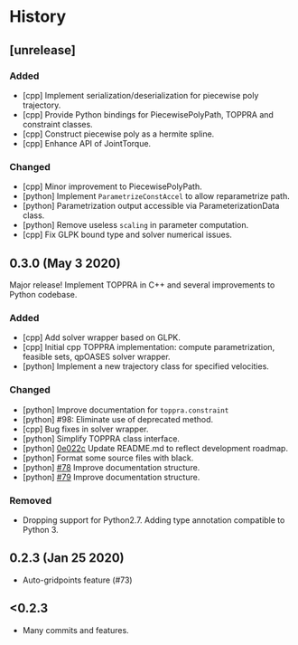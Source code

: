 # History

## [unrelease]

### Added
- [cpp] Implement serialization/deserialization for piecewise poly trajectory.
- [cpp] Provide Python bindings for PiecewisePolyPath, TOPPRA and constraint classes.
- [cpp] Construct piecewise poly as a hermite spline.
- [cpp] Enhance API of JointTorque.

### Changed
- [cpp] Minor improvement to PiecewisePolyPath.
- [python] Implement `ParametrizeConstAccel` to allow reparametrize path.
- [python] Parametrization output accessible via ParameterizationData class.
- [python] Remove useless `scaling` in parameter computation.
- [cpp] Fix GLPK bound type and solver numerical issues.


## 0.3.0 (May 3 2020)

Major release! Implement TOPPRA in C++ and several improvements to Python codebase.

### Added

- [cpp] Add solver wrapper based on GLPK.
- [cpp] Initial cpp TOPPRA implementation: compute parametrization, feasible sets, qpOASES solver wrapper.
- [python] Implement a new trajectory class for specified velocities.

### Changed

- [python] Improve documentation for `toppra.constraint`
- [python] #98: Eliminate use of deprecated method.
- [cpp] Bug fixes in solver wrapper.
- [python] Simplify TOPPRA class interface.
- [python] [0e022c][cm-0e022c] Update README.md to reflect development roadmap.
- [python] Format some source files with black.
- [python] [#78][gh-78] Improve documentation structure.
- [python] [#79][gh-79] Improve documentation structure.

### Removed

- Dropping support for Python2.7. Adding type annotation compatible to Python 3.

## 0.2.3 (Jan 25 2020)

- Auto-gridpoints feature (#73)

## <0.2.3
- Many commits and features.

[gh-78]: https://github.com/hungpham2511/toppra/pull/78
[gh-79]: https://github.com/hungpham2511/toppra/pull/79
[cm-0e022c]: https://github.com/hungpham2511/toppra/commit/0e022c53ab9db473485bd9fb6b8f34a7364efdf8

